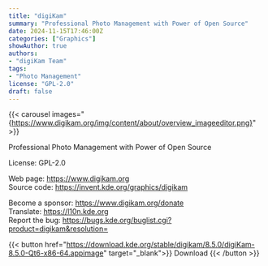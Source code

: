 ```yaml
---
title: "digiKam"
summary: "Professional Photo Management with Power of Open Source"
date: 2024-11-15T17:46:00Z
categories: ["Graphics"]
showAuthor: true
authors:
- "digiKam Team"
tags: 
- "Photo Management"
license: "GPL-2.0"
draft: false
---
```


{{< carousel images="{https://www.digikam.org/img/content/about/overview_imageeditor.png}" >}}

Professional Photo Management with Power of Open Source

License: GPL-2.0

Web page: <https://www.digikam.org>  
Source code: <https://invent.kde.org/graphics/digikam>

Become a sponsor: <https://www.digikam.org/donate>  
Translate: <https://l10n.kde.org>  
Report the bug: <https://bugs.kde.org/buglist.cgi?product=digikam&resolution=>  

{{< button href="https://download.kde.org/stable/digikam/8.5.0/digiKam-8.5.0-Qt6-x86-64.appimage" target="_blank">}}
Download
{{< /button >}}